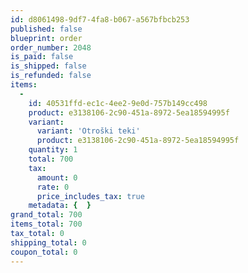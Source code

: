 ```yaml
---
id: d8061498-9df7-4fa8-b067-a567bfbcb253
published: false
blueprint: order
order_number: 2048
is_paid: false
is_shipped: false
is_refunded: false
items:
  -
    id: 40531ffd-ec1c-4ee2-9e0d-757b149cc498
    product: e3138106-2c90-451a-8972-5ea18594995f
    variant:
      variant: 'Otroški teki'
      product: e3138106-2c90-451a-8972-5ea18594995f
    quantity: 1
    total: 700
    tax:
      amount: 0
      rate: 0
      price_includes_tax: true
    metadata: {  }
grand_total: 700
items_total: 700
tax_total: 0
shipping_total: 0
coupon_total: 0
---
```

